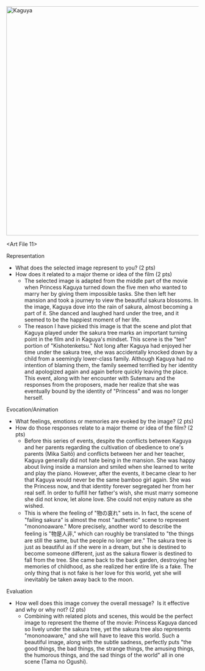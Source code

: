 <img src="Kaguya.jpeg" alt=Kaguya width="600"/>

<Art File 11\>

Representation
-   What does the selected image represent to you? (2 pts)
-   How does it related to a major theme or idea of the film (2 pts)
	- The selected image is adapted from the middle part of the movie when Princess Kaguya turned down the five men who wanted to marry her by giving them impossible tasks. She then left her mansion and took a journey to view the beautiful sakura blossoms. In the image, Kaguya dove into the rain of sakura, almost becoming a part of it. She danced and laughed hard under the tree, and it seemed to be the happiest moment of her life.
	- The reason I have picked this image is that the scene and plot that Kaguya played under the sakura tree marks an important turning point in the film and in Kaguya's mindset. This scene is the "ten" portion of "Kishotenketsu." Not long after Kaguya had enjoyed her time under the sakura tree, she was accidentally knocked down by a child from a seemingly lower-class family. Although Kaguya had no intention of blaming them, the family seemed terrified by her identity and apologized again and again before quickly leaving the place. This event, along with her encounter with Sutemaru and the responses from the proposers, made her realize that she was eventually bound by the identity of "Princess" and was no longer herself.

Evocation/Animation
-   What feelings, emotions or memories are evoked by the image? (2 pts)
-   How do those responses relate to a major theme or idea of the film? (2 pts)
	- Before this series of events, despite the conflicts between Kaguya and her parents regarding the cultivation of obedience to one's parents (Mika Saitō) and conflicts between her and her teacher, Kaguya generally did not hate being in the mansion. She was happy about living inside a mansion and smiled when she learned to write and play the piano. However, after the events, it became clear to her that Kaguya would never be the same bamboo girl again. She was the Princess now, and that identity forever segregated her from her real self. In order to fulfill her father's wish, she must marry someone she did not know, let alone love. She could not enjoy nature as she wished.
	- This is where the feeling of "物の哀れ" sets in. In fact, the scene of "failing sakura" is almost the most "authentic" scene to represent "mononoaware." More precisely, another word to describe the feeling is "物是人非," which can roughly be translated to "the things are still the same, but the people no longer are." The sakura tree is just as beautiful as if she were in a dream, but she is destined to become someone different, just as the sakura flower is destined to fall from the tree. She came back to the back garden, destroying her memories of childhood, as she realized her entire life is a fake. The only thing that is not fake is her love for this world, yet she will inevitably be taken away back to the moon.

Evaluation
-   How well does this image convey the overall message?  Is it effective and why or why not? (2 pts)
	- Combining with related plots and scenes, this would be the perfect image to represent the theme of the movie: Princess Kaguya danced so lively under the sakura tree, yet the sakura tree also represents "mononoaware," and she will have to leave this world. Such a beautiful image, along with the subtle sadness, perfectly puts "the good things, the bad things, the strange things, the amusing things, the humorous things, and the sad things of the world" all in one scene (Tama no Ogushi).
